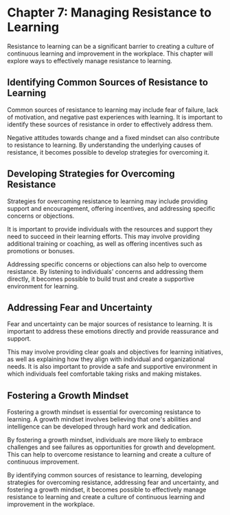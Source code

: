 Chapter 7: Managing Resistance to Learning
==========================================

Resistance to learning can be a significant barrier to creating a culture of continuous learning and improvement in the workplace. This chapter will explore ways to effectively manage resistance to learning.

Identifying Common Sources of Resistance to Learning
----------------------------------------------------

Common sources of resistance to learning may include fear of failure, lack of motivation, and negative past experiences with learning. It is important to identify these sources of resistance in order to effectively address them.

Negative attitudes towards change and a fixed mindset can also contribute to resistance to learning. By understanding the underlying causes of resistance, it becomes possible to develop strategies for overcoming it.

Developing Strategies for Overcoming Resistance
-----------------------------------------------

Strategies for overcoming resistance to learning may include providing support and encouragement, offering incentives, and addressing specific concerns or objections.

It is important to provide individuals with the resources and support they need to succeed in their learning efforts. This may involve providing additional training or coaching, as well as offering incentives such as promotions or bonuses.

Addressing specific concerns or objections can also help to overcome resistance. By listening to individuals' concerns and addressing them directly, it becomes possible to build trust and create a supportive environment for learning.

Addressing Fear and Uncertainty
-------------------------------

Fear and uncertainty can be major sources of resistance to learning. It is important to address these emotions directly and provide reassurance and support.

This may involve providing clear goals and objectives for learning initiatives, as well as explaining how they align with individual and organizational needs. It is also important to provide a safe and supportive environment in which individuals feel comfortable taking risks and making mistakes.

Fostering a Growth Mindset
--------------------------

Fostering a growth mindset is essential for overcoming resistance to learning. A growth mindset involves believing that one's abilities and intelligence can be developed through hard work and dedication.

By fostering a growth mindset, individuals are more likely to embrace challenges and see failures as opportunities for growth and development. This can help to overcome resistance to learning and create a culture of continuous improvement.

By identifying common sources of resistance to learning, developing strategies for overcoming resistance, addressing fear and uncertainty, and fostering a growth mindset, it becomes possible to effectively manage resistance to learning and create a culture of continuous learning and improvement in the workplace.
